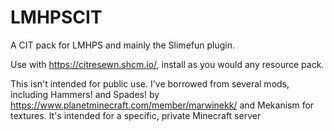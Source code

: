 # LMHPSCIT
A CIT pack for LMHPS and mainly the Slimefun plugin.

Use with https://citresewn.shcm.io/, install as you would any resource pack.

This isn't intended for public use. I've borrowed from several mods, including Hammers! and Spades! by https://www.planetminecraft.com/member/marwinekk/ and Mekanism for textures. It's intended for a specific, private Minecraft server
